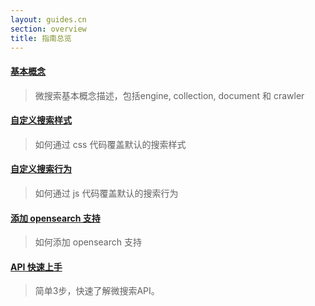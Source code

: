 ```yaml
---
layout: guides.cn
section: overview
title: 指南总览
---
```


#### [基本概念][concept]
> 微搜索基本概念描述，包括engine, collection, document 和 crawler

#### [自定义搜索样式][custom-styles]
> 如何通过 css 代码覆盖默认的搜索样式

#### [自定义搜索行为][custom-search]
> 如何通过 js 代码覆盖默认的搜索行为

#### [添加 opensearch 支持][opensearch]
> 如何添加 opensearch 支持

#### [API 快速上手][api-quickstart]
> 简单3步，快速了解微搜索API。

[concept]:/guides/concept.html
[custom-styles]:/guides/custom-styles.html
[custom-search]:/guides/custom-search.html
[opensearch]:/guides/opensearch.html
[api-quickstart]:/guides/api-quickstart.html
